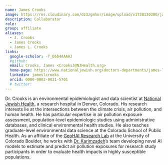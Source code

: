 ```yaml
---
name: James Crooks
image: https://res.cloudinary.com/dz3zgmhnr/image/upload/v1738130300/james-crooks_apye1p.jpg
description: Collaborator
role: 
group: affiliate
aliases:
  - J. Crooks
  - James Crooks
  - James L. Crooks
links:
  google-scholar: -T_O6b4AAAAJ
  #github: 
  email: Crooks, James <CrooksJ@NJHealth.org>
  home-page: https://www.nationaljewish.org/doctors-departments/james-l-crooks
  linkedin: jameslcrooks
  orcid: 0000-0002-0021-5701
  # twitter:
---
```


Dr. Crooks is an environmental epidemiologist and data scientist at [National Jewish Health](https://www.nationaljewish.org/doctors-departments/james-l-crooks), a research hospital in Denver, Colorado. His research interests lie at the intersections between the climate crisis, air pollution, and human health. He has particular expertise in air pollution exposure assessment, population-level epidemiologic studies using administrative databases, and clinical environmental health studies. He also teaches graduate-level environmental data science at the Colorado School of Public Health. As an affiliate of the [GeoHAI Research Lab]({{site.baseurl}}) at the University of Colorado Boulder, he works with [Dr. Karimzadeh]({{site.baseurl}}/members/morteza-karimzadeh.html)’s team developing novel AI models to estimate and predict air pollution exposures for research study participants in order to evaluate health impacts in highly susceptible populations. 
